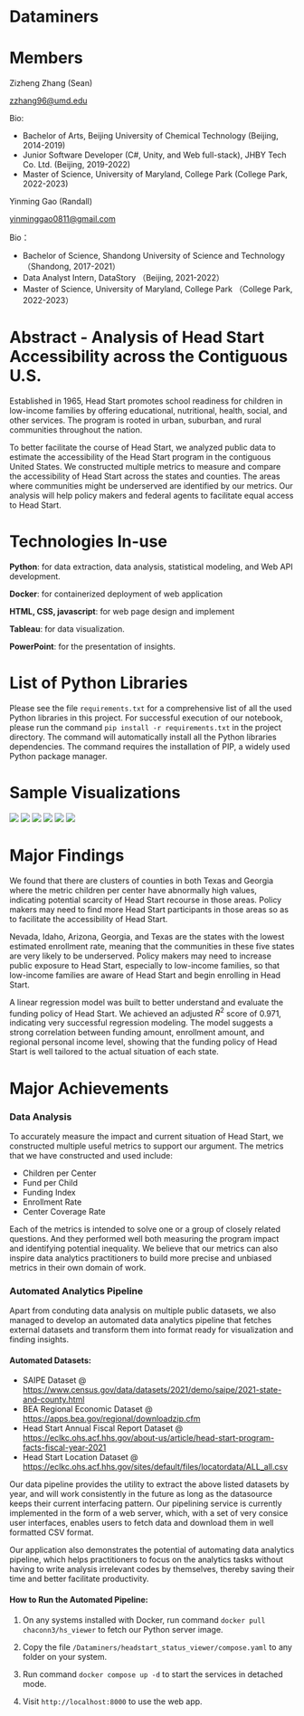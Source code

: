 # Dataminers

# Members
Zizheng  Zhang (Sean)

zzhang96@umd.edu

Bio:
- Bachelor of Arts, Beijing University of Chemical Technology (Beijing, 2014-2019)
- Junior Software Developer (C#, Unity, and Web full-stack), JHBY Tech Co. Ltd. (Beijing, 2019-2022)
- Master of Science, University of Maryland, College Park (College Park, 2022-2023)

Yinming Gao (Randall)

yinminggao0811@gmail.com

Bio：
- Bachelor of Science, Shandong University of Science and Technology （Shandong, 2017-2021）
- Data Analyst Intern, DataStory （Beijing, 2021-2022）
- Master of Science, University of Maryland, College Park （College Park, 2022-2023）

# Abstract - Analysis of Head Start Accessibility across the Contiguous U.S.
Established in 1965, Head Start promotes school readiness for children in low-income families by offering educational, nutritional, health, social, and other services. The program is rooted in urban, suburban, and rural communities throughout the nation.

To better facilitate the course of Head Start, we analyzed public data to estimate the accessibility of the Head Start program in the contiguous United States. We constructed multiple metrics to measure and compare the accessibility of Head Start across the states and counties. The areas where communities might be underserved are identified by our metrics. Our analysis will help policy makers and federal agents to facilitate equal access to Head Start.

# Technologies In-use
<b>Python</b>: for data extraction, data analysis, statistical modeling, and Web API development.

<b>Docker</b>: for containerized deployment of web application

<b>HTML, CSS, javascript</b>: for web page design and implement

<b>Tableau</b>: for data visualization.

<b>PowerPoint</b>: for the presentation of insights.

# List of Python Libraries
Please see the file `requirements.txt` for a comprehensive list of all the used Python libraries in this project.
For successful execution of our notebook, please run the command `pip install -r requirements.txt` in the project directory. The command will automatically install all the Python libraries dependencies. The command requires the installation of PIP, a widely used Python package manager.


# Sample Visualizations
<img src='sample_visualization/Average Fund per Child in Poverty by State.png'>
<img src='sample_visualization/Boxplot of Children per Center.png'>
<img src='sample_visualization/Coverage of Head Start Center at County Level.png'>
<img src='sample_visualization/Distribution of Children per Center by County.png'>
<img src='sample_visualization/Lowest Enroll Rates by County.png'>
<img src='sample_visualization/Number of Children in Poverty by Counties without Head Start Center.png'>

# Major Findings
We found that there are clusters of counties in both Texas and Georgia where the metric children per center have abnormally high values, indicating potential scarcity of Head Start recourse in those areas. Policy makers may need to find more Head Start participants in those areas so as to facilitate the accessibility of Head Start.

Nevada, Idaho, Arizona, Georgia, and Texas are the states with the lowest estimated enrollment rate, meaning that the communities in these five states are very likely to be underserved. Policy makers may need to increase public exposure to Head Start, especially to low-income families, so that low-income families are aware of Head Start and begin enrolling in Head Start.

A linear regression model was built to better understand and evaluate the funding policy of Head Start. We achieved an adjusted $R^{2}$ score of 0.971, indicating very successful regression modeling. The model suggests a strong correlation between funding amount, enrollment amount, and regional personal income level, showing that the funding policy of Head Start is well tailored to the actual situation of each state.

# Major Achievements
### Data Analysis
To accurately measure the impact and current situation of Head Start, we constructed multiple useful metrics to support our argument. The metrics that we have constructed and used include:
- Children per Center
- Fund per Child
- Funding Index
- Enrollment Rate
- Center Coverage Rate

Each of the metrics is intended to solve one or a group of closely related questions. And they performed well both measuring the program impact and identifying potential inequality. We believe that our metrics can also inspire data analytics practitioners to build more precise and unbiased metrics in their own domain of work.

### Automated Analytics Pipeline
Apart from conduting data analysis on multiple public datasets, we also managed to develop an automated data analytics pipeline that fetches external datasets and transform them into format ready for visualization and finding insights.

#### Automated Datasets:
- SAIPE Dataset @ https://www.census.gov/data/datasets/2021/demo/saipe/2021-state-and-county.html
- BEA Regional Economic Dataset @ https://apps.bea.gov/regional/downloadzip.cfm
- Head Start Annual Fiscal Report Dataset @ https://eclkc.ohs.acf.hhs.gov/about-us/article/head-start-program-facts-fiscal-year-2021
- Head Start Location Dataset @ https://eclkc.ohs.acf.hhs.gov/sites/default/files/locatordata/ALL_all.csv

Our data pipeline provides the utility to extract the above listed datasets by year, and will work consistently in the future as long as the datasource keeps their current interfacing pattern. Our pipelining service is currently implemented in the form of a web server, which, with a set of very consice user interfaces, enables users to fetch data and download them in well formatted CSV format.

Our application also demonstrates the potential of automating data analytics pipeline, which helps practitioners to focus on the analytics tasks without having to write analysis irrelevant codes by themselves, thereby saving their time and better facilitate productivity.

#### How to Run the Automated Pipeline:

1. On any systems installed with Docker, run command `docker pull chaconn3/hs_viewer` to fetch our Python server image.

2. Copy the file `/Dataminers/headstart_status_viewer/compose.yaml` to any folder on your system.

3. Run command `docker compose up -d` to start the services in detached mode.

4. Visit `http://localhost:8000` to use the web app.
